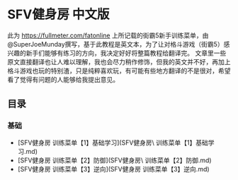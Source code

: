 # SFV健身房 中文版
此为 https://fullmeter.com/fatonline 上所记载的街霸5新手训练菜单，由@SuperJoeMunday撰写，基于此教程是英文本，为了让对格斗游戏（街霸5）感兴趣的新手们能够有练习的方向，我决定好好将整篇教程给翻译完。
文章里一些原文直接翻译也让人难以理解，我也会尽力稍作修饰，但我的英文并不好，再加上格斗游戏也玩的特别渣，只是纯粹喜欢玩，有可能有些地方翻译的不是很对，希望看了觉得有问题的人能够给我提出意见。

## 目录
### 基础
* [SFV健身房 训练菜单【1】基础学习](SFV健身房\ 训练菜单【1】基础学习.md)
* [SFV健身房 训练菜单【2】防御](SFV健身房\ 训练菜单【2】防御.md)
* [SFV健身房 训练菜单【3】逆向](SFV健身房 训练菜单【3】逆向.md)
